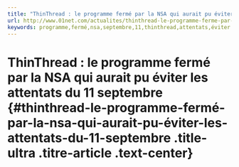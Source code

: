 ```yaml
---
title: "ThinThread : le programme fermé par la NSA qui aurait pu éviter les attentats du 11 septembre"
url: http://www.01net.com/actualites/thinthread-le-programme-ferme-par-la-nsa-qui-aurait-pu-eviter-les-attentats-du-11-septembre-932074.html
keywords: programme,fermé,nsa,septembre,11,thinthread,attentats,éviter
---
```

ThinThread : le programme fermé par la NSA qui aurait pu éviter les attentats du 11 septembre {#thinthread-le-programme-fermé-par-la-nsa-qui-aurait-pu-éviter-les-attentats-du-11-septembre .title-ultra .titre-article .text-center}
=============================================================================================
